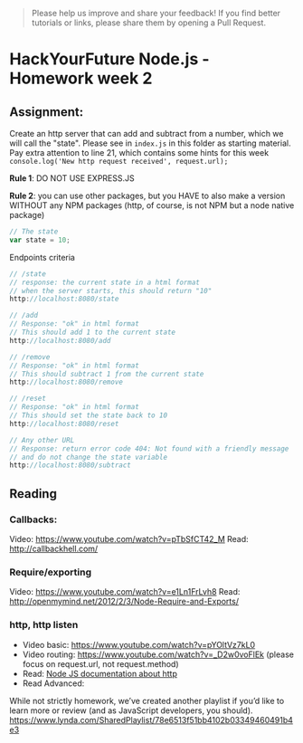 > Please help us improve and share your feedback! If you find better tutorials or links, please share them by opening a Pull Request.

# HackYourFuture Node.js - Homework week 2

## Assignment:
Create an http server that can add and subtract from a number, which we will call the "state". Please see in `index.js` in this folder as starting material. Pay extra attention to line 21, which contains some hints for this week `console.log('New http request received', request.url);`

**Rule 1**: DO NOT USE EXPRESS.JS

**Rule 2**: you can use other packages, but you HAVE to also make a version WITHOUT any NPM packages (http, of course, is not NPM but a node native package)

```js
// The state
var state = 10; 
```

Endpoints criteria
```js
// /state 
// response: the current state in a html format 
// when the server starts, this should return "10"
http://localhost:8080/state 

// /add
// Response: "ok" in html format
// This should add 1 to the current state
http://localhost:8080/add

// /remove
// Response: "ok" in html format
// This should subtract 1 ƒrom the current state
http://localhost:8080/remove

// /reset
// Response: "ok" in html format
// This should set the state back to 10
http://localhost:8080/reset

// Any other URL
// Response: return error code 404: Not found with a friendly message
// and do not change the state variable
http://localhost:8080/subtract
```

## Reading
### Callbacks: 
Video: https://www.youtube.com/watch?v=pTbSfCT42_M
Read: http://callbackhell.com/

### Require/exporting
Video: https://www.youtube.com/watch?v=e1Ln1FrLvh8
Read: http://openmymind.net/2012/2/3/Node-Require-and-Exports/

### http, http listen
- Video basic: https://www.youtube.com/watch?v=pYOltVz7kL0
- Video routing: https://www.youtube.com/watch?v=_D2w0voFlEk (please focus on request.url, not request.method)
- Read: [Node JS documentation about http](https://nodejs.org/en/docs/guides/anatomy-of-an-http-transaction/)
- Read Advanced: 

While not strictly homework, we’ve created another playlist if you’d like to learn more or review (and as JavaScript developers, you should). https://www.lynda.com/SharedPlaylist/78e6513f51bb4102b03349460491b4e3
